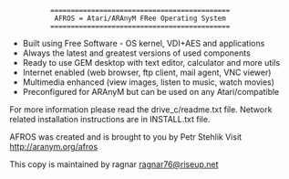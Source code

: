              ============================================
               AFROS = Atari/ARAnyM FRee Operating System
              ============================================

  * Built using Free Software - OS kernel, VDI+AES and applications
  * Always the latest and greatest versions of used components
  * Ready to use GEM desktop with text editor, calculator and more utils
  * Internet enabled (web browser, ftp client, mail agent, VNC viewer)
  * Multimedia enhanced (view images, listen to music, watch movies)
  * Preconfigured for ARAnyM but can be used on any Atari/compatible

  For more information please read the drive_c/readme.txt file.
  Network related installation instructions are in INSTALL.txt file.
  
  AFROS was created and is brought to you by Petr Stehlik
  Visit http://aranym.org/afros 

This copy is maintained by ragnar <ragnar76@riseup.net>
